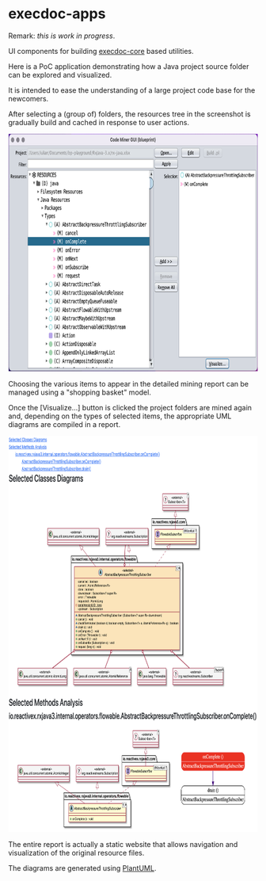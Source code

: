 # execdoc-apps

Remark: *this is work in progress*.

UI components for building [execdoc-core](https://github.com/codingspeedup/execdoc-core) based utilities.

Here is a PoC application demonstrating how a Java project source folder can be explored and visualized.

It is intended to ease the understanding of a large project code base for the newcomers.

After selecting a (group of) folders, the resources tree in the screenshot is
gradually build and cached in response to user actions.

<img src="../docs/readme/images/code-miner.png" width="800" height="480">

Choosing the various items to appear in the detailed mining report can be managed using a
"shopping basket" model.

Once the [Visualize...] button is clicked the project folders are mined again and,
depending on the types of selected items, the appropriate UML diagrams are compiled in a report.

<img src="../docs/readme/images/code-mining-report.png" width="800" height="800">

The entire report is actually a static website that allows navigation and visualization
of the original resource files.

The diagrams are generated using [PlantUML](https://plantuml.com/).
